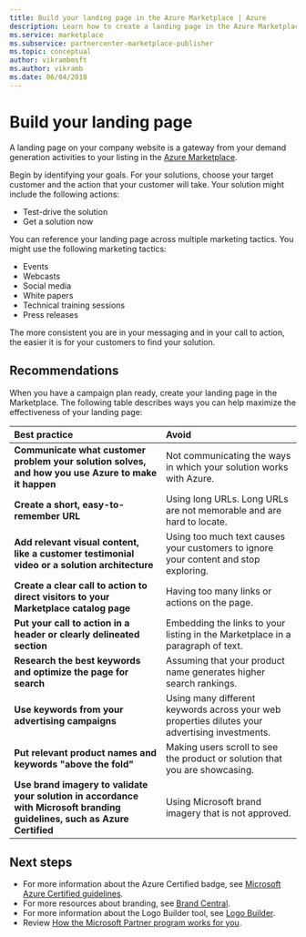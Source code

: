 ```yaml
---
title: Build your landing page in the Azure Marketplace | Azure
description: Learn how to create a landing page in the Azure Marketplace and Microsoft AppSource, for app and service publishers.
ms.service: marketplace
ms.subservice: partnercenter-marketplace-publisher
ms.topic: conceptual
author: vikrambmsft
ms.author: vikramb
ms.date: 06/04/2018
---
```


# Build your landing page

A landing page on your company website is a gateway from your demand generation activities to your listing in the [Azure Marketplace](https://azuremarketplace.microsoft.com).

Begin by identifying your goals. For your solutions, choose your target customer and the action that your customer will take. Your solution might include the following actions:
*   Test-drive the solution
*   Get a solution now

You can reference your landing page across multiple marketing tactics. You might use the following marketing tactics: 
*   Events
*   Webcasts
*   Social media
*   White papers
*   Technical training sessions
*   Press releases

The more consistent you are in your messaging and in your call to action, the easier it is for your customers to find your solution.

## Recommendations

When you have a campaign plan ready, create your landing page in the Marketplace. The following table describes ways you can help maximize the effectiveness of your landing page: 

| Best practice | Avoid |
|:--- |:--- |
| **Communicate what customer problem your solution solves, and how you use Azure to make it happen** | Not communicating the ways in which your solution works with Azure. |
| **Create a short, easy-to-remember URL** | Using long URLs. Long URLs are not memorable and are hard to locate. |
| **Add relevant visual content, like a customer testimonial video or a solution architecture** | Using too much text causes your customers to ignore your content and stop exploring.|
| **Create a clear call to action to direct visitors to your Marketplace catalog page** | Having too many links or actions on the page. |
| **Put your call to action in a header or clearly delineated section** | Embedding the links to your listing in the Marketplace in a paragraph of text. |
| **Research the best keywords and optimize the page for search** | Assuming that your product name generates higher search rankings. |
| **Use keywords from your advertising campaigns** | Using many different keywords across your web properties dilutes your advertising investments. |
| **Put relevant product names and keywords "above the fold"** | Making users scroll to see the product or solution that you are showcasing. |
| **Use brand imagery to validate your solution in accordance with Microsoft branding guidelines, such as Azure Certified** | Using Microsoft brand imagery that is not approved. |

## Next steps

*   For more information about the Azure Certified badge, see [Microsoft Azure Certified guidelines](https://azure.microsoft.com/support/legal/marketplace/certified-guidelines).
*   For more resources about branding, see [Brand Central](https://microsoft.sharepoint.com/teams/brandcentral).
*   For more information about the Logo Builder tool, see [Logo Builder](https://logobuilder.partner.microsoft.com).
*   Review [How the Microsoft Partner program works for you](https://partner.microsoft.com/membership/how-it-works).
